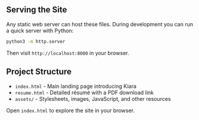 ## Serving the Site

Any static web server can host these files. During development you can run a quick server with Python:

```bash
python3 -m http.server
```

Then visit `http://localhost:8000` in your browser.


## Project Structure

- `index.html` - Main landing page introducing Kiara
- `resume.html` - Detailed résumé with a PDF download link
- `assets/` - Stylesheets, images, JavaScript, and other resources

Open `index.html` to explore the site in your browser.
